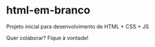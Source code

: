 # html-em-branco
Projeto inicial para desenvolvimento de HTML + CSS + JS

Quer colaborar? Fique à vontade!
